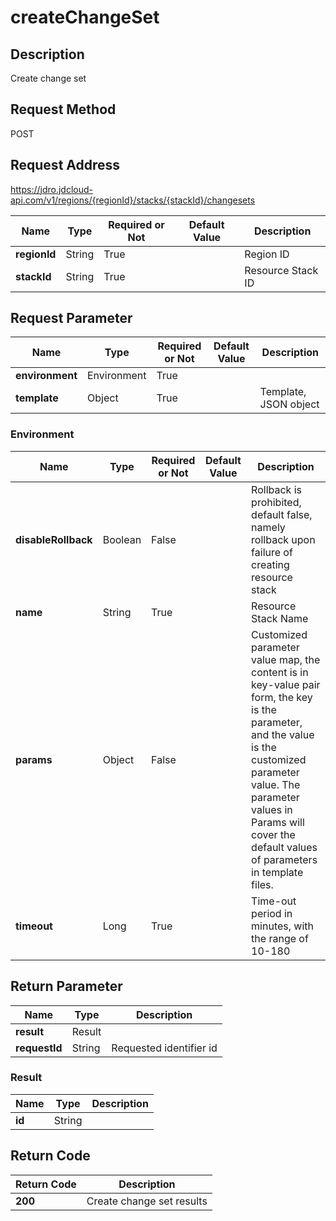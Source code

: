 # createChangeSet


## Description
Create change set

## Request Method
POST

## Request Address
https://jdro.jdcloud-api.com/v1/regions/{regionId}/stacks/{stackId}/changesets

|Name|Type|Required or Not|Default Value|Description|
|---|---|---|---|---|
|**regionId**|String|True| |Region ID|
|**stackId**|String|True| |Resource Stack ID|

## Request Parameter
|Name|Type|Required or Not|Default Value|Description|
|---|---|---|---|---|
|**environment**|Environment|True| | |
|**template**|Object|True| |Template, JSON object|

### Environment
|Name|Type|Required or Not|Default Value|Description|
|---|---|---|---|---|
|**disableRollback**|Boolean|False| |Rollback is prohibited, default false, namely rollback upon failure of creating resource stack|
|**name**|String|True| |Resource Stack Name|
|**params**|Object|False| |Customized parameter value map, the content is in key-value pair form, the key is the parameter, and the value is the customized parameter value. The parameter values in Params will cover the default values of parameters in template files.|
|**timeout**|Long|True| |Time-out period in minutes, with the range of 10-180|

## Return Parameter
|Name|Type|Description|
|---|---|---|
|**result**|Result| |
|**requestId**|String|Requested identifier id|

### Result
|Name|Type|Description|
|---|---|---|
|**id**|String| |

## Return Code
|Return Code|Description|
|---|---|
|**200**|Create change set results|
